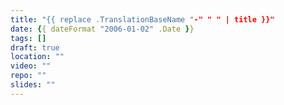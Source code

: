```yaml
---
title: "{{ replace .TranslationBaseName "-" " " | title }}"
date: {{ dateFormat "2006-01-02" .Date }}
tags: []
draft: true
location: ""
video: ""
repo: ""
slides: ""
---
```

